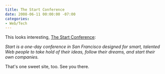 ```yaml
---
title: The Start Conference
date: 2008-06-11 00:00:00 -07:00
categories:
- Web/Tech
---
```


<p>This looks interesting, <a href="http://www.thestartconference.com/">The Start Conference</a>:</p>

<p><em>Start is a one-day conference in San Francisco designed for smart, talented Web people to take hold of their ideas, follow their dreams, and start their own companies.</em></p>

<p>That's one sweet site, too. See you there.</p>

